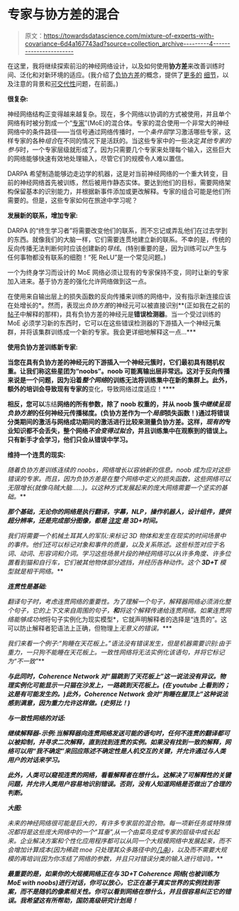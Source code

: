 # 专家与协方差的混合

> 原文：<https://towardsdatascience.com/mixture-of-experts-with-covariance-6d4a167743ad?source=collection_archive---------4----------------------->

在这里，我将继续探索前沿的神经网络设计，以及如何使用**协方差**来改善训练时间、泛化和对新环境的适应。(我介绍了[负协方差](https://medium.com/@oaklandthinktank/overcoming-the-vanishing-gradient-problem-9569191df342)的概念，提供了[更多的](https://medium.com/towards-data-science/more-about-the-gradient-bf97e4d9c1c5) [细节](https://aboveintelligent.com/details-on-reinforcement-by-covariance-75df1d9f4725)，以及注意的背景和[可交代性](https://medium.com/towards-data-science/attention-and-explainability-in-rnns-7fd114bb4f1f)问题，在前面。)

**很复杂:**

神经网络结构正变得越来越复杂。现在，多个网络以协调的方式被使用，并且单个网络有时被分割成一个“[专家](https://arxiv.org/abs/1701.06538)”(MoE)的混合体。专家的混合使用一个非常大的神经网络中的条件路径——当信号通过网络传播时，一个*条件层*学习激活哪些专家，这样专家的各种*组合*在不同的情况下是活跃的。当这些专家中的一些决定*其他专家的参与*时，一个专家层级就形成了。因为只需要几个专家来处理每个输入，这些巨大的网络能够快速有效地处理输入，尽管它们的规模令人难以置信。

DARPA 希望制造能够边走边学的机器，这是对当前神经网络的一个重大转变，目前的神经网络首先被训练，然后被用作静态实体。要达到他们的目标，需要网络架构保留基本的识别能力，并根据新事件添加或更改解释。专家的组合可能是他们所需要的。但是，这些专家如何在旅途中学习呢？

**发展新的联系，增加专家:**

DARPA 的“终生学习者”将需要改变他们的联系，而不忘记或弄乱他们在过去学到的东西。就像我们的大脑一样，它们需要连贯地建立新的联系。不幸的是，传统的反向传播无法判断何时应该创建新的*导线*。(特别重要的是，因为训练可以产生与任何事物都没有联系的细胞！“死 ReLU”是一个常见问题。)

一个为终身学习而设计的 MoE 网络必须让现有的专家保持不变，同时让新的专家加入进来。基于协方差的强化允许网络做到这一点。

在使用来自输出层上的损失函数的反向传播来训练的网络中，没有指示新连接应该在处增长的*。然而，表现出*负协方差*的神经元可以被直接识别**(正如我在之前的[帖子](https://medium.com/towards-data-science/more-about-the-gradient-bf97e4d9c1c5)中解释的那样)，具有负协方差的神经元是**错误检测器**。当一个受过训练的 MoE 必须学习新的东西时，它可以在这些错误检测器的下游插入一个神经元集群，并将该集群训练成一个新的专家。我会更详细地解释这一点…***

****使用负协方差训练新专家:****

**当您在具有负协方差的神经元的下游插入一个神经元簇时，它们最初具有随机权重。让我们称这些星团为“noobs”。noob 可能离输出层非常远。这对于反向传播来说是一个问题，因为沿着*整个网络*的训练无法将训练集中在新的集群上。此外，额外的培训会导致现有专家的**变化，导致网络过度适应！****

**相反，您可以**冻结**网络的所有参数，**除了 noob 权重的**，并从 noob 簇*中继续呈现负协方差*的任何神经元传播梯度。(负协方差作为一个*局部*损失函数！)通过将错误分类期间的激活与网络成功期间的激活进行比较来测量负协方差。这样，*现有的*专业知识都不会丢失，整个网络*不会变得过拟合*，并且训练集中在观察到的错误上。只有新手才会学习，他们只会从错误中学习。**

****维持一个连贯的现实:****

**随着负协方差训练连续的 noobs，网络增长以容纳新的信息。noob 成为应对这些错误的专家。而且，因为负协方差是在整个网络中定义的损失函数，这些网络可以无限增长*(就像乌贼大脑……)。以这种方式发展起来的庞大网络需要一个坚实的基础。***

***那个基础，无论你的网络是执行翻译，字幕，NLP，操作机器人，设计组件，提供超分辨率，还是完成部分图像，都是 [**注定**](https://www.technologyreview.com/s/604240/a-massive-new-library-of-3-d-images-could-help-your-robot-butler-get-around-your-house/) **是 3D+时间**。***

***我们将需要一个机械土耳其人的军队:来标记 3D 物体和发生在现实的时间场景中的事件。他们还可以标记对象和事件的质量，以及关系陈述。这些标签对应于名词、动词、形容词和介词。学习这些场景片段的神经网络可以从许多角度、许多位置看到猫和自行车，它们被其他物体部分遮挡，并经历各种动作。这个 **3D+T** 模型就是*相干网络*。***

*****连贯性是基础:*****

***翻译句子时，考虑连贯网络的重要性。为了理解一个句子，*解释器*网络必须消化整个句子，它的*上下文*来自周围的句子，**和**将这个解释传递给连贯网络。如果连贯网络能够成功地*将句子实例化为现实模型*，它就声明解释者的选择是“连贯的”。这可以防止解释者犯语法上正确，但物理上*无意义的错误。****

***我们来看一个例子:“狗睡在天花板上。”*语法*没有错误发生，但是机器需要识别*:由于重力*，一只狗不能睡在天花板上。一致性网络将无法实例化该语句，并将它标记为“不一致”***

***与此同时，Coherence Network 对“猫跳到了天花板上”这一说法没有异议。物理实例化可能显示一只猫在沙发上，一路跳到天花板上。(在 youtube 上看到的；这是有可能发生的。)此外，Coherence Network 会对“狗睡在屋顶上”这种说法感到满意，因为重力允许这样做。(史努比！)***

*****与一致性网络的对话:*****

***继续解释器-示例:当解释器向连贯网络发送可能的语句时，任何不连贯的翻译都可以被抑制，并寻求二次解释，直到找到连贯的实例。如果没有找到一致的解释，网络可以用“我不确定”来回应陈述不确定性是人机交互的关键，并允许通过与人类用户的对话来学习。***

***此外，人类可以窥视连贯的网络，看看解释者在想什么。这解决了可解释性的关键问题，并允许人类用户容易地识别错误。否则，没有人知道网络是否做出了合理的判断。***

*****大图:*****

***未来的神经网络很可能是巨大的，有许多专家层的混合物。每一项新任务或特殊情况都将是这些庞大网络中的一个“耳垂”,从一个由菜鸟变成专家的层级中成长起来。企业解决方案和个性化应用程序都可以从同一个大规模网络中发展起来，*而不会增加计算成本*(因为稀疏 moe 只处理其众多路径中的[几条](https://arxiv.org/abs/1701.06538))，以及*而不需要大规模的再培训*(因为你冻结了网络的参数，并且只对错误分类的输入进行培训)。***

***最重要的是，如果你的大规模网络正在与 3D+T Coherence 网络(也被训练为 MoE with noobs)进行对话，你可以放心，它正在基于真实世界的实例找到答案，而不是随机的像素相关性。你可以看到网络在想什么，并且很容易纠正它的错误。我希望这有所帮助，国防高级研究计划局！***